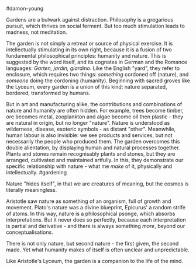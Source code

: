 #damon-young

Gardens are a bulwark against distraction. Philosophy is a gregarious pursuit, which thrives on social ferment. But too much stimulation leads to madness, not meditation.

The garden is not simply a retreat or source of physical exercise. It is intellectually stimulating in its own right, because it is a fusion of two fundamental philosophical principles: humanity and nature. This is suggested by the word itself, and its cognates in German and the Romance languages: _Garten, jardin, giardino_. Like the English "yard", they refer to enclosure, which requires two things: _something_ cordoned off (nature), and _someone_ doing the cordoning (humanity). Beginning with sacred groves like the Lyceum, every garden is a union of this kind: nature separated, bordered, transformed by humans.

But in art and manufacturing alike, the contributions and combinations of nature and humanity are often hidden. For example, trees become timber, ore becomes metal, zooplankton and algae become oil then plastic - they are natural in origin, but no longer "nature". Nature is understood as wilderness, disease, esoteric symbols - as distant "other". Meanwhile, human labour is also invisible: we see products and services, but not necessarily the people who produced them. The garden overcomes this double alientation, by displaying human and natural processes together. Plants and stones remain recognisably plants and stones, but they are arranged, cultivated and maintained artfully. In this, they demonstrate our specific relationship with nature - what me _make_ of it, physically and intellectually.
#gardening 

Nature "hides itself", in that we are creatures of meaning, but the cosmos is literally meaningless.

Aristotle saw nature as something of an organism, full of growth and movement. Plato's nature was a divine blueprint, Epicurus' a random strife of atoms. In this way, nature is a philosophical psonge, which absorbs interpretations. But it never does so perfectly, because each interpretation is partial and derivative - and there is always something _more_, beyond our conceptualisations. 

There is not only nature, but second nature - the first given, the second made. Yet what humanity makes of itself is often unclear and unpredictable.

Like Aristotle's Lyceum, the garden is a companion to the life of the mind.